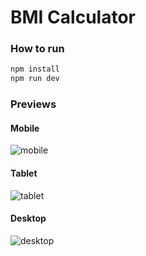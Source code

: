 # BMI Calculator

### How to run

```bash
npm install
npm run dev
```

### Previews

#### Mobile
![mobile](https://x0.at/T4ic.png)

#### Tablet
![tablet](https://x0.at/V6FZ.png)

#### Desktop
![desktop](https://x0.at/MPkf.png)